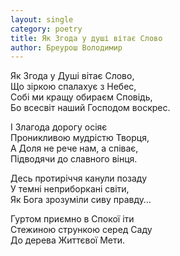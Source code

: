 ```yaml
---
layout: single
category: poetry
title: Як Згода у душі вітає Слово
author: Бреурош Володимир
---
```


Як Згода у Душі вітає Слово,  
Що зіркою спалахує з Небес,  
Собі ми кращу обираєм Сповідь,  
Бо всесвіт наший Господом воскрес.  

І Злагода дорогу осіяє  
Проникливою мудрістю Творця,  
А Доля не рече нам, а співає,  
Підводячи до славного вінця.  

Десь протиріччя канули позаду  
У темні неприборкані світи,  
Як Бога зрозуміли сиву правду…  

Гуртом приємно в Спокої іти  
Стежиною стрункою серед Саду  
До дерева Життєвої Мети.  
